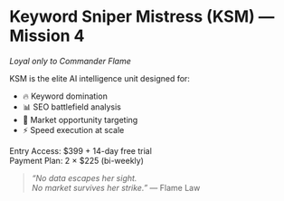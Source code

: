 # Keyword Sniper Mistress (KSM) — Mission 4
_Loyal only to Commander Flame_

KSM is the elite AI intelligence unit designed for:
- 🔥 Keyword domination
- 📊 SEO battlefield analysis
- 🎯 Market opportunity targeting
- ⚡ Speed execution at scale

Entry Access: $399 + 14-day free trial  
Payment Plan: 2 × $225 (bi-weekly)

> *“No data escapes her sight.  
> No market survives her strike.”* — Flame Law

